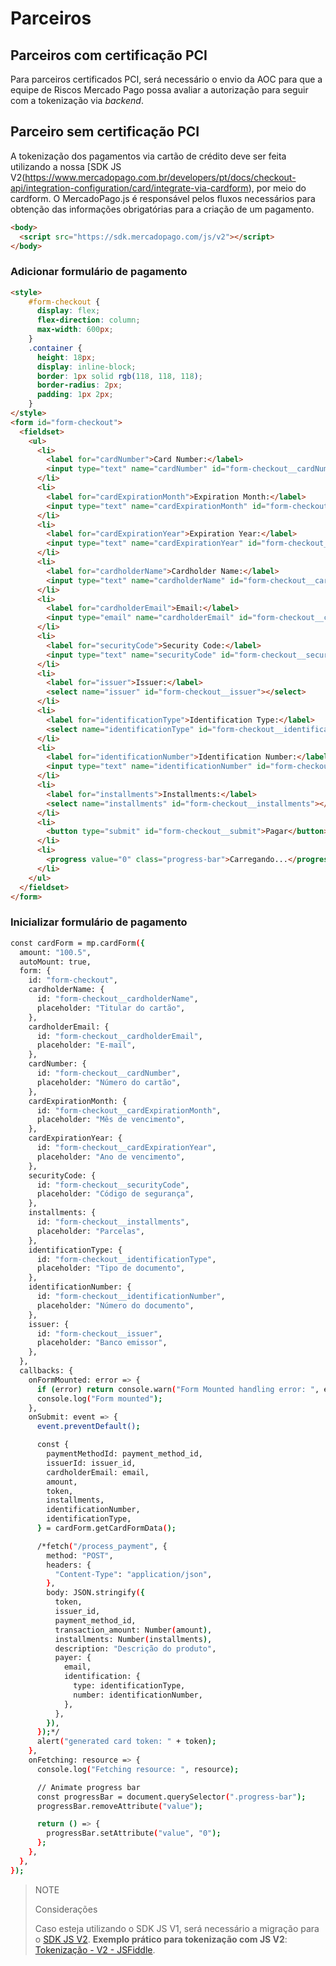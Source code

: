 # Parceiros

## Parceiros com certificação PCI

Para parceiros certificados PCI, será necessário o envio da AOC para que a equipe de Riscos Mercado Pago possa avaliar a autorização para seguir com a tokenização via *backend*.

## Parceiro sem certificação PCI

A tokenização dos pagamentos via cartão de crédito deve ser feita utilizando a nossa [SDK JS V2(https://www.mercadopago.com.br/developers/pt/docs/checkout-api/integration-configuration/card/integrate-via-cardform), por meio do cardform.
O MercadoPago.js é responsável pelos fluxos necessários para obtenção das informações obrigatórias para a criação de um pagamento.

```html
<body>
  <script src="https://sdk.mercadopago.com/js/v2"></script>
</body>
```

### Adicionar formulário de pagamento

```html
<style>
    #form-checkout {
      display: flex;
      flex-direction: column;
      max-width: 600px;
    }
    .container {
      height: 18px;
      display: inline-block;
      border: 1px solid rgb(118, 118, 118);
      border-radius: 2px;
      padding: 1px 2px;
    }
</style>
<form id="form-checkout">
  <fieldset>
    <ul>
      <li>
        <label for="cardNumber">Card Number:</label>
        <input type="text" name="cardNumber" id="form-checkout__cardNumber" />
      </li>
      <li>
        <label for="cardExpirationMonth">Expiration Month:</label>
        <input type="text" name="cardExpirationMonth" id="form-checkout__cardExpirationMonth" value="12" />
      </li>
      <li>
        <label for="cardExpirationYear">Expiration Year:</label>
        <input type="text" name="cardExpirationYear" id="form-checkout__cardExpirationYear" value="24" />
      </li>
      <li>
        <label for="cardholderName">Cardholder Name:</label>
        <input type="text" name="cardholderName" id="form-checkout__cardholderName" value="APRO" />
      </li>
      <li>
        <label for="cardholderEmail">Email:</label>
        <input type="email" name="cardholderEmail" id="form-checkout__cardholderEmail" value="test_user_60077763@testuser.com" />
      </li>
      <li>
        <label for="securityCode">Security Code:</label>
        <input type="text" name="securityCode" id="form-checkout__securityCode" value="123" />
      </li>
      <li>
        <label for="issuer">Issuer:</label>
        <select name="issuer" id="form-checkout__issuer"></select>
      </li>
      <li>
        <label for="identificationType">Identification Type:</label>
        <select name="identificationType" id="form-checkout__identificationType"></select>
      </li>
      <li>
        <label for="identificationNumber">Identification Number:</label>
        <input type="text" name="identificationNumber" id="form-checkout__identificationNumber" value="12345678909" />
      </li>
      <li>
        <label for="installments">Installments:</label>
        <select name="installments" id="form-checkout__installments"></select>
      </li>
      <li>
        <button type="submit" id="form-checkout__submit">Pagar</button>
      </li>
      <li>
        <progress value="0" class="progress-bar">Carregando...</progress>
      </li>
    </ul>
  </fieldset>   
</form>
```

### Inicializar formulário de pagamento

```bash
const cardForm = mp.cardForm({
  amount: "100.5",
  autoMount: true,
  form: {
    id: "form-checkout",
    cardholderName: {
      id: "form-checkout__cardholderName",
      placeholder: "Titular do cartão",
    },
    cardholderEmail: {
      id: "form-checkout__cardholderEmail",
      placeholder: "E-mail",
    },
    cardNumber: {
      id: "form-checkout__cardNumber",
      placeholder: "Número do cartão",
    },
    cardExpirationMonth: {
      id: "form-checkout__cardExpirationMonth",
      placeholder: "Mês de vencimento",
    },
    cardExpirationYear: {
      id: "form-checkout__cardExpirationYear",
      placeholder: "Ano de vencimento",
    },
    securityCode: {
      id: "form-checkout__securityCode",
      placeholder: "Código de segurança",
    },
    installments: {
      id: "form-checkout__installments",
      placeholder: "Parcelas",
    },
    identificationType: {
      id: "form-checkout__identificationType",
      placeholder: "Tipo de documento",
    },
    identificationNumber: {
      id: "form-checkout__identificationNumber",
      placeholder: "Número do documento",
    },
    issuer: {
      id: "form-checkout__issuer",
      placeholder: "Banco emissor",
    },
  },
  callbacks: {
    onFormMounted: error => {
      if (error) return console.warn("Form Mounted handling error: ", error);
      console.log("Form mounted");
    },
    onSubmit: event => {
      event.preventDefault();

      const {
        paymentMethodId: payment_method_id,
        issuerId: issuer_id,
        cardholderEmail: email,
        amount,
        token,
        installments,
        identificationNumber,
        identificationType,
      } = cardForm.getCardFormData();

      /*fetch("/process_payment", {
        method: "POST",
        headers: {
          "Content-Type": "application/json",
        },
        body: JSON.stringify({
          token,
          issuer_id,
          payment_method_id,
          transaction_amount: Number(amount),
          installments: Number(installments),
          description: "Descrição do produto",
          payer: {
            email,
            identification: {
              type: identificationType,
              number: identificationNumber,
            },
          },
        }),
      });*/
      alert("generated card token: " + token);
    },
    onFetching: resource => {
      console.log("Fetching resource: ", resource);

      // Animate progress bar
      const progressBar = document.querySelector(".progress-bar");
      progressBar.removeAttribute("value");

      return () => {
        progressBar.setAttribute("value", "0");
      };
    },
  },
});
```

> NOTE
>
> Considerações
>
> Caso esteja utilizando o SDK JS V1, será necessário a migração para o [SDK JS V2](https://www.mercadopago.com.br/developers/pt/docs/checkout-api/integration-configuration/card/integrate-via-cardform).
**Exemplo prático para tokenização com JS V2**: [Tokenização - V2 - JSFiddle](https://jsfiddle.net/douglascruz/og85yL34/).